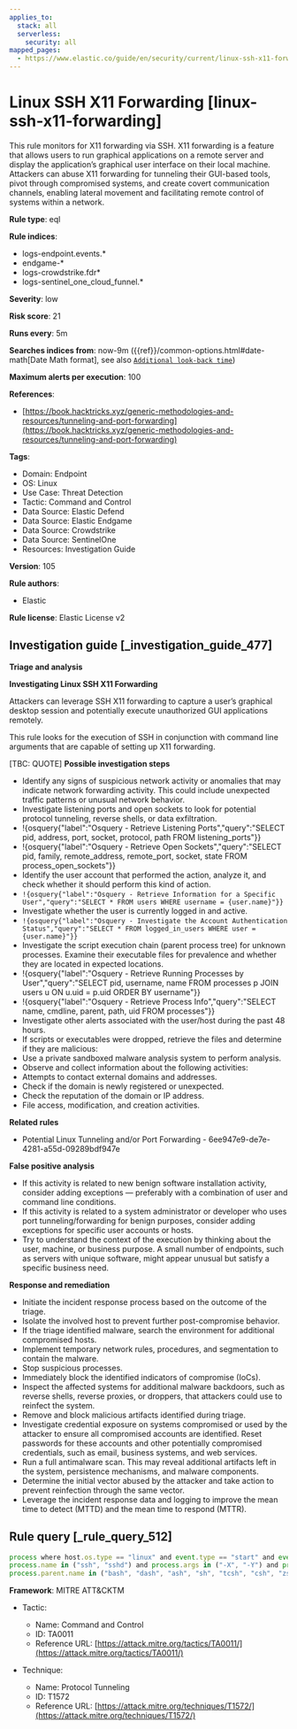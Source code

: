 ```yaml
---
applies_to:
  stack: all
  serverless:
    security: all
mapped_pages:
  - https://www.elastic.co/guide/en/security/current/linux-ssh-x11-forwarding.html
---
```


# Linux SSH X11 Forwarding [linux-ssh-x11-forwarding]

This rule monitors for X11 forwarding via SSH. X11 forwarding is a feature that allows users to run graphical applications on a remote server and display the application’s graphical user interface on their local machine. Attackers can abuse X11 forwarding for tunneling their GUI-based tools, pivot through compromised systems, and create covert communication channels, enabling lateral movement and facilitating remote control of systems within a network.

**Rule type**: eql

**Rule indices**:

* logs-endpoint.events.*
* endgame-*
* logs-crowdstrike.fdr*
* logs-sentinel_one_cloud_funnel.*

**Severity**: low

**Risk score**: 21

**Runs every**: 5m

**Searches indices from**: now-9m ({{ref}}/common-options.html#date-math[Date Math format], see also [`Additional look-back time`](docs-content://solutions/security/detect-and-alert/create-detection-rule.md#rule-schedule))

**Maximum alerts per execution**: 100

**References**:

* [https://book.hacktricks.xyz/generic-methodologies-and-resources/tunneling-and-port-forwarding](https://book.hacktricks.xyz/generic-methodologies-and-resources/tunneling-and-port-forwarding)

**Tags**:

* Domain: Endpoint
* OS: Linux
* Use Case: Threat Detection
* Tactic: Command and Control
* Data Source: Elastic Defend
* Data Source: Elastic Endgame
* Data Source: Crowdstrike
* Data Source: SentinelOne
* Resources: Investigation Guide

**Version**: 105

**Rule authors**:

* Elastic

**Rule license**: Elastic License v2

## Investigation guide [_investigation_guide_477]

**Triage and analysis**

**Investigating Linux SSH X11 Forwarding**

Attackers can leverage SSH X11 forwarding to capture a user’s graphical desktop session and potentially execute unauthorized GUI applications remotely.

This rule looks for the execution of SSH in conjunction with command line arguments that are capable of setting up X11 forwarding.

[TBC: QUOTE]
**Possible investigation steps**

* Identify any signs of suspicious network activity or anomalies that may indicate network forwarding activity. This could include unexpected traffic patterns or unusual network behavior.
* Investigate listening ports and open sockets to look for potential protocol tunneling, reverse shells, or data exfiltration.
* !{osquery{"label":"Osquery - Retrieve Listening Ports","query":"SELECT pid, address, port, socket, protocol, path FROM listening_ports"}}
* !{osquery{"label":"Osquery - Retrieve Open Sockets","query":"SELECT pid, family, remote_address, remote_port, socket, state FROM process_open_sockets"}}
* Identify the user account that performed the action, analyze it, and check whether it should perform this kind of action.
* `!{osquery{"label":"Osquery - Retrieve Information for a Specific User","query":"SELECT * FROM users WHERE username = {user.name}"}}`
* Investigate whether the user is currently logged in and active.
* `!{osquery{"label":"Osquery - Investigate the Account Authentication Status","query":"SELECT * FROM logged_in_users WHERE user = {user.name}"}}`
* Investigate the script execution chain (parent process tree) for unknown processes. Examine their executable files for prevalence and whether they are located in expected locations.
* !{osquery{"label":"Osquery - Retrieve Running Processes by User","query":"SELECT pid, username, name FROM processes p JOIN users u ON u.uid = p.uid ORDER BY username"}}
* !{osquery{"label":"Osquery - Retrieve Process Info","query":"SELECT name, cmdline, parent, path, uid FROM processes"}}
* Investigate other alerts associated with the user/host during the past 48 hours.
* If scripts or executables were dropped, retrieve the files and determine if they are malicious:
* Use a private sandboxed malware analysis system to perform analysis.
* Observe and collect information about the following activities:
* Attempts to contact external domains and addresses.
* Check if the domain is newly registered or unexpected.
* Check the reputation of the domain or IP address.
* File access, modification, and creation activities.

**Related rules**

* Potential Linux Tunneling and/or Port Forwarding - 6ee947e9-de7e-4281-a55d-09289bdf947e

**False positive analysis**

* If this activity is related to new benign software installation activity, consider adding exceptions — preferably with a combination of user and command line conditions.
* If this activity is related to a system administrator or developer who uses port tunneling/forwarding for benign purposes, consider adding exceptions for specific user accounts or hosts.
* Try to understand the context of the execution by thinking about the user, machine, or business purpose. A small number of endpoints, such as servers with unique software, might appear unusual but satisfy a specific business need.

**Response and remediation**

* Initiate the incident response process based on the outcome of the triage.
* Isolate the involved host to prevent further post-compromise behavior.
* If the triage identified malware, search the environment for additional compromised hosts.
* Implement temporary network rules, procedures, and segmentation to contain the malware.
* Stop suspicious processes.
* Immediately block the identified indicators of compromise (IoCs).
* Inspect the affected systems for additional malware backdoors, such as reverse shells, reverse proxies, or droppers, that attackers could use to reinfect the system.
* Remove and block malicious artifacts identified during triage.
* Investigate credential exposure on systems compromised or used by the attacker to ensure all compromised accounts are identified. Reset passwords for these accounts and other potentially compromised credentials, such as email, business systems, and web services.
* Run a full antimalware scan. This may reveal additional artifacts left in the system, persistence mechanisms, and malware components.
* Determine the initial vector abused by the attacker and take action to prevent reinfection through the same vector.
* Leverage the incident response data and logging to improve the mean time to detect (MTTD) and the mean time to respond (MTTR).


## Rule query [_rule_query_512]

```js
process where host.os.type == "linux" and event.type == "start" and event.action in ("exec", "exec_event", "start", "ProcessRollup2") and
process.name in ("ssh", "sshd") and process.args in ("-X", "-Y") and process.args_count >= 3 and
process.parent.name in ("bash", "dash", "ash", "sh", "tcsh", "csh", "zsh", "ksh", "fish")
```

**Framework**: MITRE ATT&CKTM

* Tactic:

    * Name: Command and Control
    * ID: TA0011
    * Reference URL: [https://attack.mitre.org/tactics/TA0011/](https://attack.mitre.org/tactics/TA0011/)

* Technique:

    * Name: Protocol Tunneling
    * ID: T1572
    * Reference URL: [https://attack.mitre.org/techniques/T1572/](https://attack.mitre.org/techniques/T1572/)



